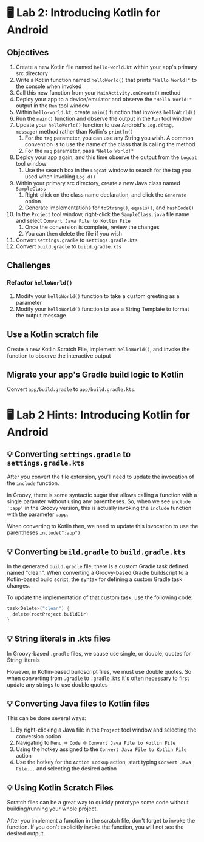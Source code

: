 # 🖥 Lab 2: Introducing Kotlin for Android

## Objectives
1. Create a new Kotlin file named `hello-world.kt` within your app's primary src directory
2. Write a Kotlin function named `helloWorld()` that prints `"Hello World!"` to the console when invoked
3. Call this new function from your `MainActivity.onCreate()` method
4. Deploy your app to a device/emulator and observe the `"Hello World!"` output in the `Run` tool window
5. Within `hello-world.kt`, create `main()` function that invokes `helloWorld()`
6. Run the `main()` function and observe the output in the `Run` tool window
7. Update your `helloWorld()` function to use Android's `Log.d(tag, message)` method rather than Kotlin's `println()`
    1. For the `tag` parameter, you can use any String you wish.  A common convention is to use the name of the class that is calling the method
    2. For the `msg` parameter, pass `"Hello World!"`
8. Deploy your app again, and this time observe the output from the `Logcat` tool window
    1. Use the search box in the `Logcat` window to search for the tag you used when invoking `Log.d()`
9. Within your primary src directory, create a new Java class named `SampleClass`
    1. Right-click on the class name declaration, and click the `Generate` option
    2. Generate implementations for `toString()`, `equals()`, and `hashCode()`
10. In the `Project` tool window, right-click the `SampleClass.java` file name and select `Convert Java File to Kotlin File`
    1. Once the conversion is complete, review the changes
    2. You can then delete the file if you wish
11. Convert `settings.gradle` to `settings.gradle.kts`
12. Convert `build.gradle` to `build.gradle.kts`

## Challenges
### Refactor `helloWorld()`
1. Modify your `helloWorld()` function to take a custom greeting as a parameter
2. Modify your `helloWorld()` function to use a String Template to format the output message

## Use a Kotlin scratch file
Create a new Kotlin Scratch File, implement `helloWorld()`, and invoke the function to observe the interactive output

## Migrate your app's Gradle build logic to Kotlin
Convert `app/build.gradle` to `app/build.gradle.kts`.

# 🖥 Lab 2 Hints: Introducing Kotlin for Android

## 💡 Converting `settings.gradle` to `settings.gradle.kts`
After you convert the file extension, you'll need to update the invocation of the `include` function.

In Groovy, there is some syntactic sugar that allows calling a function with a single paramter without using any parentheses.
So, when we see `include ':app'` in the Groovy version, this is actually invoking the `include` function with the parameter `:app`.

When converting to Kotlin then, we need to update this invocation to use the parentheses `include(":app")`

## 💡 Converting `build.gradle` to `build.gradle.kts`
In the generated `build.gradle` file, there is a custom Gradle task defined named "clean".
When converting a Groovy-based Gradle buildscript to a Kotlin-based build script, the syntax for defining a custom Gradle task changes.

To update the implementation of that custom task, use the following code:
```kotlin
task<Delete>("clean") {
  delete(rootProject.buildDir)
}
```

## 💡 String literals in .kts files
In Groovy-based `.gradle` files, we cause use single, or double, quotes for String literals

However, in Kotlin-based buildscript files, we must use double quotes.  So when converting from `.gradle` to `.gradle.kts` it's often necessary to first update any strings to use double quotes

## 💡 Converting Java files to Kotlin files
This can be done several ways:
1. By right-clicking a Java file in the `Project` tool window and selecting the conversion option
2. Navigating to `Menu` -> `Code` -> `Convert Java File to Kotlin File`
3. Using the hotkey assigned to the `Convert Java File to Kotlin File` action
4. Use the hotkey for the `Action Lookup` action, start typing `Convert Java File...` and selecting the desired action

## 💡 Using Kotlin Scratch Files
Scratch files can be a great way to quickly prototype some code without building/running your whole project.

After you implement a function in the scratch file, don't forget to invoke the function.  If you don't explicitly invoke the function, you will not see the desired output.
